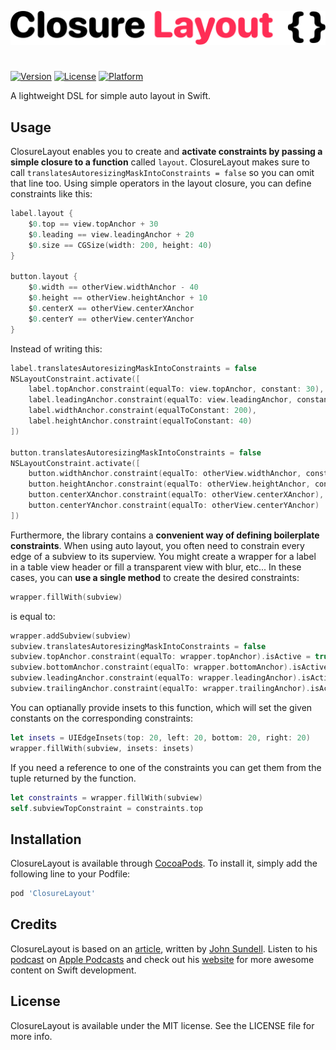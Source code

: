 
<p align="center">
    <img src="title.png" width="700”  alt="ClosureLayout" />
</p>

# 

[![Version](https://img.shields.io/cocoapods/v/ClosureLayout.svg?style=flat)](https://cocoapods.org/pods/ClosureLayout)
[![License](https://img.shields.io/cocoapods/l/ClosureLayout.svg?style=flat)](https://cocoapods.org/pods/ClosureLayout)
[![Platform](https://img.shields.io/cocoapods/p/ClosureLayout.svg?style=flat)](https://cocoapods.org/pods/ClosureLayout)

A lightweight DSL for simple auto layout in Swift.

## Usage
ClosureLayout enables you to create and **activate constraints by passing a simple closure to a function** called `layout`.  ClosureLayout makes sure to call `translatesAutoresizingMaskIntoConstraints = false` so you can omit that line too. Using simple operators in the layout closure, you can define constraints like this:
```swift
label.layout {
    $0.top == view.topAnchor + 30
    $0.leading == view.leadingAnchor + 20
    $0.size == CGSize(width: 200, height: 40)
}

button.layout {
    $0.width == otherView.widthAnchor - 40
    $0.height == otherView.heightAnchor + 10
    $0.centerX == otherView.centerXAnchor
    $0.centerY == otherView.centerYAnchor
}
```
Instead of writing this:
```swift
label.translatesAutoresizingMaskIntoConstraints = false
NSLayoutConstraint.activate([
    label.topAnchor.constraint(equalTo: view.topAnchor, constant: 30),
    label.leadingAnchor.constraint(equalTo: view.leadingAnchor, constant: 20),
    label.widthAnchor.constraint(equalToConstant: 200),
    label.heightAnchor.constraint(equalToConstant: 40)
])

button.translatesAutoresizingMaskIntoConstraints = false
NSLayoutConstraint.activate([
    button.widthAnchor.constraint(equalTo: otherView.widthAnchor, constant: -40),
    button.heightAnchor.constraint(equalTo: otherView.heightAnchor, constant: 10),
    button.centerXAnchor.constraint(equalTo: otherView.centerXAnchor),
    button.centerYAnchor.constraint(equalTo: otherView.centerYAnchor)
])
```
Furthermore, the library contains a **convenient way of defining boilerplate constraints**. When using auto layout, you often need to constrain every edge of a subview to its superview. You might create a wrapper for a label in a table view header or fill a transparent view with blur, etc... In these cases, you can **use a single method** to create the desired constraints:
```swift
wrapper.fillWith(subview)
```
is equal to:
```swift
wrapper.addSubview(subview)
subview.translatesAutoresizingMaskIntoConstraints = false
subview.topAnchor.constraint(equalTo: wrapper.topAnchor).isActive = true
subview.bottomAnchor.constraint(equalTo: wrapper.bottomAnchor).isActive = true
subview.leadingAnchor.constraint(equalTo: wrapper.leadingAnchor).isActive = true
subview.trailingAnchor.constraint(equalTo: wrapper.trailingAnchor).isActive = true
```
You can optianally provide insets to this function, which will set the given constants on the corresponding constraints:
```swift
let insets = UIEdgeInsets(top: 20, left: 20, bottom: 20, right: 20)
wrapper.fillWith(subview, insets: insets)
```
If you need a reference to one of the constraints you can get them from the tuple returned by the function.
```swift
let constraints = wrapper.fillWith(subview)
self.subviewTopConstraint = constraints.top
```
## Installation

ClosureLayout is available through [CocoaPods](https://cocoapods.org). To install
it, simply add the following line to your Podfile:

```ruby
pod 'ClosureLayout'
```

## Credits
ClosureLayout is based on an [article](https://www.swiftbysundell.com/articles/building-dsls-in-swift/), written by [John Sundell](https://twitter.com/swiftbysundell). Listen to his [podcast](https://www.swiftbysundell.com/podcast/) on [Apple Podcasts](https://podcasts.apple.com/us/podcast/swift-by-sundell/id1267161825) and check out his [website](https://www.swiftbysundell.com/) for more awesome content on Swift development.

## License

ClosureLayout is available under the MIT license. See the LICENSE file for more info.

